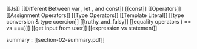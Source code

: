 [[Js]]
[[Different Between var , let , and const]]
[[const]]
[[Operators]]
[[Assignment Operators]]
[[Type Operators]]
[[Template Literal]]
[[type conversion & type coercion]]
[[truthy_and_falsy]]
[[equality operators  ( == vs ===)]]
[[get input from user]]
[[expression vs statement]]

summary : [[section-02-summary.pdf]]